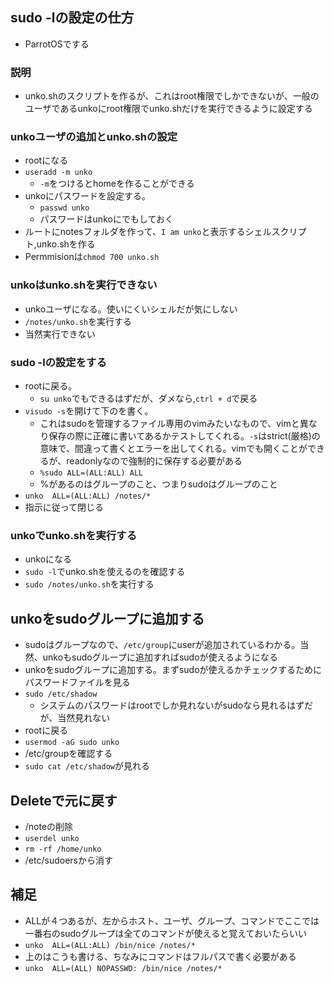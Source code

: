 ## sudo -lの設定の仕方
- ParrotOSでする
### 説明
- unko.shのスクリプトを作るが、これはroot権限でしかできないが、一般のユーザであるunkoにroot権限でunko.shだけを実行できるように設定する
### unkoユーザの追加とunko.shの設定
- rootになる
- `useradd -m unko`
  - `-m`をつけるとhomeを作ることができる 
- unkoにパスワードを設定する。
  - `passwd unko`
  - パスワードはunkoにでもしておく
- ルートにnotesフォルダを作って、`I am unko`と表示するシェルスクリプト,unko.shを作る
- Permmisionは`chmod 700 unko.sh`

### unkoはunko.shを実行できない
- unkoユーザになる。使いにくいシェルだが気にしない
- `/notes/unko.sh`を実行する
- 当然実行できない

### sudo -lの設定をする
- rootに戻る。
  - `su unko`でもできるはずだが、ダメなら,`ctrl + d`で戻る
- `visudo -s`を開けて下のを書く。
  - これはsudoを管理するファイル専用のvimみたいなもので、vimと異なり保存の際に正確に書いてあるかテストしてくれる。`-s`はstrict(厳格)の意味で、間違って書くとエラーを出してくれる。vimでも開くことができるが、readonlyなので強制的に保存する必要がある
  - `%sudo ALL=(ALL:ALL) ALL`
  - %があるのはグループのこと、つまりsudoはグループのこと
- `unko  ALL=(ALL:ALL) /notes/*`
- 指示に従って閉じる

### unkoでunko.shを実行する
- unkoになる
- `sudo -l`でunko.shを使えるのを確認する
- `sudo /notes/unko.sh`を実行する

## unkoをsudoグループに追加する
- sudoはグループなので、`/etc/group`にuserが追加されているわかる。当然、unkoもsudoグループに追加すればsudoが使えるようになる
- unkoをsudoグループに追加する。まずsudoが使えるかチェックするためにパスワードファイルを見る
- `sudo /etc/shadow`
  - システムのパスワードはrootでしか見れないがsudoなら見れるはずだが、当然見れない
- rootに戻る
- `usermod -aG sudo unko`
- /etc/groupを確認する
- `sudo cat /etc/shadow`が見れる


## Deleteで元に戻す
- /noteの削除
- `userdel unko`
- `rm -rf /home/unko`
- /etc/sudoersから消す

## 補足

- ALLが４つあるが、左からホスト、ユーザ、グループ、コマンドでここでは一番右のsudoグループは全てのコマンドが使えると覚えておいたらいい
- `unko  ALL=(ALL:ALL) /bin/nice /notes/*`
- 上のはこうも書ける、ちなみにコマンドはフルパスで書く必要がある
- `unko  ALL=(ALL) NOPASSWD: /bin/nice /notes/*`
